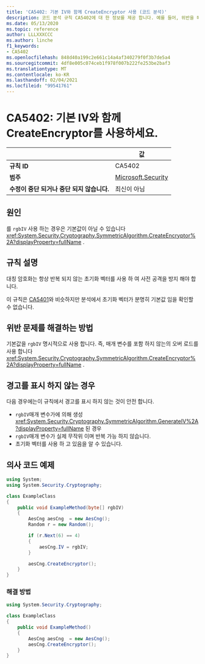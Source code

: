 ```yaml
---
title: 'CA5402: 기본 IV와 함께 CreateEncryptor 사용 (코드 분석)'
description: 코드 분석 규칙 CA5402에 대 한 정보를 제공 합니다. 예를 들어, 위반을 해결 하는 방법, 위반 하는 경우를 포함 합니다.
ms.date: 05/13/2020
ms.topic: reference
author: LLLXXXCCC
ms.author: linche
f1_keywords:
- CA5402
ms.openlocfilehash: 848d40a199c2e661c14a4af340279f0f3b7de5a4
ms.sourcegitcommit: 4df8e005c074ceb1f978f007b222fe253be2baf3
ms.translationtype: MT
ms.contentlocale: ko-KR
ms.lasthandoff: 02/04/2021
ms.locfileid: "99541761"
---
```

# <a name="ca5402-use-createencryptor-with-the-default-iv"></a>CA5402: 기본 IV와 함께 CreateEncryptor를 사용하세요.

| | 값 |
|-|-|
| **규칙 ID** |CA5402|
| **범주** |[Microsoft.Security](security-warnings.md)|
| **수정이 중단 되거나 중단 되지 않습니다.** |최신이 아님|

## <a name="cause"></a>원인

를 `rgbIV` 사용 하는 경우은 기본값이 아닐 수 있습니다 <xref:System.Security.Cryptography.SymmetricAlgorithm.CreateEncryptor%2A?displayProperty=fullName> .

## <a name="rule-description"></a>규칙 설명

대칭 암호화는 항상 반복 되지 않는 초기화 벡터를 사용 하 여 사전 공격을 방지 해야 합니다.

이 규칙은 [CA5401](ca5401.md)와 비슷하지만 분석에서 초기화 벡터가 분명히 기본값 임을 확인할 수 없습니다.

## <a name="how-to-fix-violations"></a>위반 문제를 해결하는 방법

기본값을 `rgbIV` 명시적으로 사용 합니다. 즉, 매개 변수를 포함 하지 않는의 오버 로드를 사용 합니다 <xref:System.Security.Cryptography.SymmetricAlgorithm.CreateEncryptor%2A?displayProperty=fullName> .

## <a name="when-to-suppress-warnings"></a>경고를 표시 하지 않는 경우

다음 경우에는이 규칙에서 경고를 표시 하지 않는 것이 안전 합니다.

- `rgbIV`매개 변수가에 의해 생성 <xref:System.Security.Cryptography.SymmetricAlgorithm.GenerateIV%2A?displayProperty=fullName> 된 경우
- `rgbIV`매개 변수가 실제 무작위 이며 반복 가능 하지 않습니다.
- 초기화 벡터를 사용 하 고 있음을 알 수 있습니다.

## <a name="pseudo-code-examples"></a>의사 코드 예제

```csharp
using System;
using System.Security.Cryptography;

class ExampleClass
{
    public void ExampleMethod(byte[] rgbIV)
    {
        AesCng aesCng  = new AesCng();
        Random r = new Random();

        if (r.Next(6) == 4)
        {
            aesCng.IV = rgbIV;
        }

        aesCng.CreateEncryptor();
    }
}
```

### <a name="solution"></a>해결 방법

```csharp
using System.Security.Cryptography;

class ExampleClass
{
    public void ExampleMethod()
    {
        AesCng aesCng  = new AesCng();
        aesCng.CreateEncryptor();
    }
}
```
